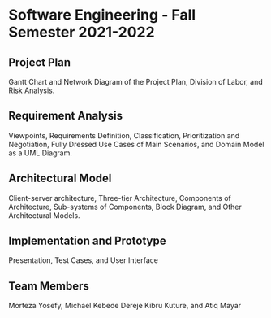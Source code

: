 # Software Engineering - Fall Semester 2021-2022

## Project Plan
Gantt Chart and Network Diagram of the Project Plan, Division of Labor, and Risk Analysis.

## Requirement Analysis
Viewpoints, Requirements Definition, Classification, Prioritization and Negotiation, Fully Dressed Use Cases of Main Scenarios, and Domain Model as a UML Diagram.

## Architectural Model
Client-server architecture, Three-tier Architecture, Components of Architecture, Sub-systems of Components, Block Diagram, and Other Architectural Models.

## Implementation and Prototype
Presentation, Test Cases, and User Interface

## Team Members
Morteza Yosefy,
Michael Kebede Dereje
Kibru Kuture, and
Atiq Mayar
